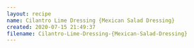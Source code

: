 ```yaml
---
layout: recipe
name: Cilantro Lime Dressing {Mexican Salad Dressing}
created: 2020-07-15 21:49:37
filename: Cilantro-Lime-Dressing-{Mexican-Salad-Dressing}
---
```

